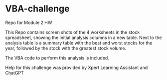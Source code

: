 # VBA-challenge
Repo for Module 2 HW

This Repo contains screen shots of the 4 worksheets in the stock spreadsheet, 
showing the initial analysis columns in a new table.
Next to the analysis table is a summary table with the best and worst stocks for the year,
followed by the stock with the greatest stock volume.

The VBA code to perform this analysis is included.

Help for this challenge was provided by Xpert Learning Assistant and ChatGPT
